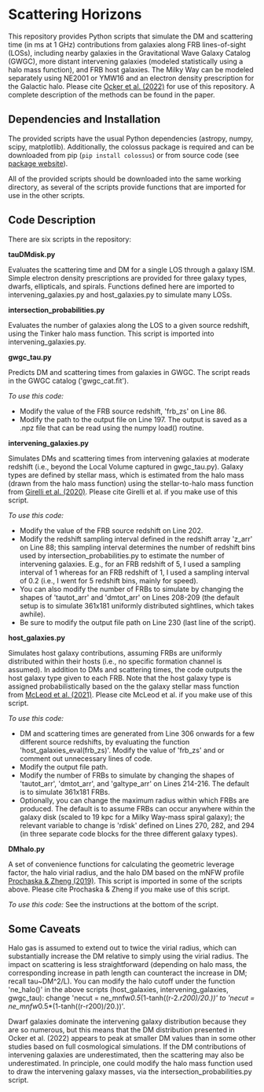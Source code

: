 # Scattering Horizons

This repository provides Python scripts that simulate the DM and scattering time (in ms at 1 GHz) contributions from galaxies along FRB lines-of-sight (LOSs), including nearby galaxies in the Gravitational Wave Galaxy Catalog (GWGC), more distant intervening galaxies (modeled statistically using a halo mass function), and FRB host galaxies. The Milky Way can be modeled separately using NE2001 or YMW16 and an electron density prescription for the Galactic halo. Please cite [Ocker et al. (2022)](https://ui.adsabs.harvard.edu/abs/2022ApJ...934...71O/abstract) for use of this repository. A complete description of the methods can be found in the paper.

## Dependencies and Installation

The provided scripts have the usual Python dependencies (astropy, numpy, scipy, matplotlib). Additionally, the colossus package is required and can be downloaded from pip (`pip install colossus`) or from source code (see [package website](https://pypi.org/project/colossus/)). 

All of the provided scripts should be downloaded into the same working directory, as several of the scripts provide functions that are imported for use in the other scripts.

## Code Description 

There are six scripts in the repository:

**tauDMdisk.py**

Evaluates the scattering time and DM for a single LOS through a galaxy ISM. Simple electron density prescriptions are provided for three galaxy types, dwarfs, ellipticals, and spirals. Functions defined here are imported to intervening_galaxies.py and host_galaxies.py to simulate many LOSs.

**intersection_probabilities.py**

Evaluates the number of galaxies along the LOS to a given source redshift, using the Tinker halo mass function. This script is imported into intervening_galaxies.py.

**gwgc_tau.py**

Predicts DM and scattering times from galaxies in GWGC. The script reads in the GWGC catalog ('gwgc_cat.fit'). 

*To use this code:* 
- Modify the value of the FRB source redshift, 'frb_zs' on Line 86.
- Modify the path to the output file on Line 197. The output is saved as a .npz file that can be read using the numpy load() routine.

**intervening_galaxies.py**

Simulates DMs and scattering times from intervening galaxies at moderate redshift (i.e., beyond the Local Volume captured in gwgc_tau.py). Galaxy types are defined by stellar mass, which is estimated from the halo mass (drawn from the halo mass function) using the stellar-to-halo mass function from [Girelli et al. (2020)](https://ui.adsabs.harvard.edu/abs/2020A%26A...634A.135G/abstract). Please cite Girelli et al. if you make use of this script.

*To use this code:* 
- Modify the value of the FRB source redshift on Line 202. 
- Modify the redshift sampling interval defined in the redshift array 'z_arr' on Line 88; this sampling interval determines the number of redshift bins used by intersection_probabilities.py to estimate the number of intervening galaxies. E.g., for an FRB redshift of 5, I used a sampling interval of 1 whereas for an FRB redshift of 1, I used a sampling interval of 0.2 (i.e., I went for 5 redshift bins, mainly for speed).
- You can also modify the number of FRBs to simulate by changing the shapes of 'tautot_arr' and 'dmtot_arr' on Lines 208-209 (the default setup is to simulate 361x181 uniformly distributed sightlines, which takes awhile). 
- Be sure to modify the output file path on Line 230 (last line of the script).

**host_galaxies.py**

Simulates host galaxy contributions, assuming FRBs are uniformly distributed within their hosts (i.e., no specific formation channel is assumed). In addition to DMs and scattering times, the code outputs the host galaxy type given to each FRB. Note that the host galaxy type is assigned probabilistically based on the the galaxy stellar mass function from [McLeod et al. (2021)](https://ui.adsabs.harvard.edu/abs/2021MNRAS.503.4413M/abstract). Please cite McLeod et al. if you make use of this script.

*To use this code:*
- DM and scattering times are generated from Line 306 onwards for a few different source redshifts, by evaluating the function 'host_galaxies_eval(frb_zs)'. Modify the value of 'frb_zs' and or comment out unnecessary lines of code.
- Modify the output file path.
- Modify the number of FRBs to simulate by changing the shapes of 'tautot_arr', 'dmtot_arr', and 'galtype_arr' on Lines 214-216. The default is to simulate 361x181 FRBs.
- Optionally, you can change the maximum radius within which FRBs are produced. The default is to assume FRBs can occur anywhere within the galaxy disk (scaled to 19 kpc for a Milky Way-mass spiral galaxy); the relevant variable to change is 'rdisk' defined on Lines 270, 282, and 294 (in three separate code blocks for the three different galaxy types). 

**DMhalo.py**

A set of convenience functions for calculating the geometric leverage factor, the halo virial radius, and the halo DM based on the mNFW profile [Prochaska & Zheng (2019)](https://ui.adsabs.harvard.edu/abs/2019MNRAS.485..648P/abstract). This script is imported in some of the scripts above. Please cite Prochaska & Zheng if you make use of this script. 

*To use this code:*
See the instructions at the bottom of the script.

## Some Caveats

Halo gas is assumed to extend out to twice the virial radius, which can substantially increase the DM relative to simply using the virial radius. The impact on scattering is less straightforward (depending on halo mass, the corresponding increase in path length can counteract the increase in DM; recall tau~DM^2/L). You can modify the halo cutoff under the function 'ne_halo()' in the above scripts (host_galaxies, intervening_galaxies, gwgc_tau): change 'necut = ne_mnfw*0.5*(1-tanh((r-2.*r200)/20.))' to 'necut = ne_mnfw*0.5*(1-tanh((r-r200)/20.))'.

Dwarf galaxies dominate the intervening galaxy distribution because they are so numerous, but this means that the DM distribution presented in Ocker et al. (2022) appears to peak at smaller DM values than in some other studies based on full cosmological simulations. If the DM contributions of intervening galaxies are underestimated, then the scattering may also be underestimated. In principle, one could modify the halo mass function used to draw the intervening galaxy masses, via the intersection_probabilities.py script.
